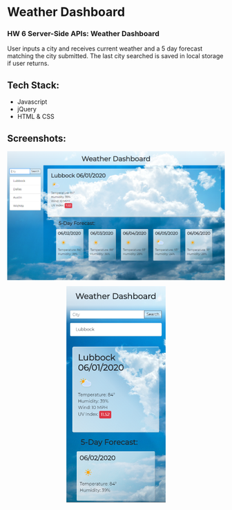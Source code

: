 # Weather Dashboard
### HW 6 Server-Side APIs: Weather Dashboard
User inputs a city and receives current weather and a 5 day forecast matching the city submitted. The last city searched is saved in local storage if user returns.
## Tech Stack:
- Javascript
- jQuery
- HTML & CSS
## Screenshots:
<p align="center"><img src="assets/images/webSS.PNG" width="700px" align="center"/></p>

<p align="center"><img src="assets/images/mobileSS.PNG" height="500px"/></p>